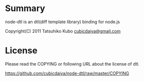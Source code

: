 Summary
===========

node-dtl is an dtl(diff template library) binding for node.js

Copyright(C) 2011  Tatsuhiko Kubo <cubicdaiya@gmail.com>

License
===========

Please read the COPYING or following URL about the license of dtl.

https://github.com/cubicdaiya/node-dtl/raw/master/COPYING
